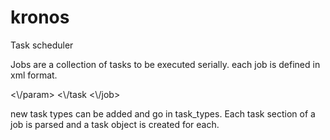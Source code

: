 # kronos
Task scheduler

Jobs are a collection of tasks to be executed serially. each job is defined in xml format.

<?xml version="1.0" encoding="UTF-8"?>
<job>
<task>
<name></name>
<description></description>
<tasktype>
<param><\/param>
<tasktype>
<\/task
<\/job>

new task types can be added and go in task_types. Each task section of a job is parsed and a task object is created for each.
